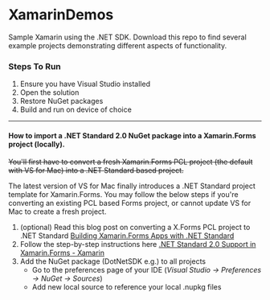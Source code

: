 # XamarinDemos

Sample Xamarin using the .NET SDK. Download this repo to find several example projects demonstrating different aspects of functionality.

### Steps To Run

1. Ensure you have Visual Studio installed
2. Open the solution
3. Restore NuGet packages
4. Build and run on device of choice

-----

#### How to import a .NET Standard 2.0 NuGet package into a Xamarin.Forms project (locally).

~~You'll first have to convert a fresh Xamarin.Forms PCL project (the default with VS for Mac) into a .NET Standard based project.~~

The latest version of VS for Mac finally introduces a .NET Standard project template for Xamarin.Forms. 
You may follow the below steps if you're converting an existing PCL based Forms project, or cannot update VS for Mac to create a fresh project.

1. (optional) Read this blog post on converting a X.Forms PCL project to .NET Standard [Building Xamarin.Forms Apps with .NET Standard](https://blog.xamarin.com/building-xamarin-forms-apps-net-standard)
2. Follow the step-by-step instructions here [.NET Standard 2.0 Support in Xamarin.Forms - Xamarin](https://developer.xamarin.com/guides/xamarin-forms/under-the-hood/net-standard/)
3. Add the NuGet package (DotNetSDK e.g.) to all projects
    * Go to the preferences page of your IDE (*Visual Studio -> Preferences -> NuGet -> Sources*)
    * Add new local source to reference your local .nupkg files
    
